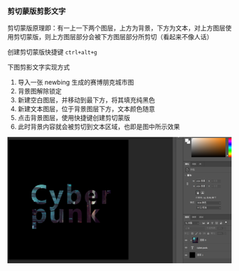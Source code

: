 ### 剪切蒙版剪影文字

剪切蒙版原理即：有一上一下两个图层，上方为背景，下方为文本，对上方图层使用剪切蒙版，则上方图层部分会被下方图层部分所剪切（看起来不像人话）

创建剪切蒙版快捷键 `ctrl+alt+g`

下图剪影文字实现方式

1. 导入一张 newbing 生成的赛博朋克城市图
2. 背景图解除锁定
3. 新建空白图层，并移动到最下方，将其填充纯黑色
4. 新建文本图层，位于背景图层下方，文本颜色随意
5. 点击背景图层，使用快捷键创建剪切蒙版
6. 此时背景内容就会被剪切到文本区域，也即是图中所示效果

![](./img/tech/t1.png)

<br>

###
